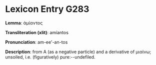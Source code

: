 # Lexicon Entry G283

**Lemma**: ἀμίαντος

**Transliteration (xlit)**: amíantos

**Pronunciation**: am-ee'-an-tos

**Description**:
from Α (as a negative particle) and a derivative of μιαίνω; unsoiled, i.e. (figuratively) pure:--undefiled.
